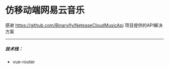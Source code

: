 # 仿移动端网易云音乐

感谢 https://github.com/Binaryify/NeteaseCloudMusicApi 项目提供的API解决方案



------

##### 技术栈：

- vue-router